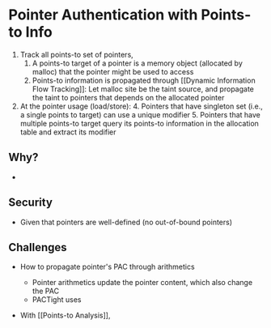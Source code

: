 



# Pointer Authentication with Points-to Info
1. Track all points-to set of pointers,
	1. A points-to target of a pointer is a memory object (allocated by malloc) that the pointer might be used to access
	2. Points-to information is propagated through [[Dynamic Information Flow Tracking]]: Let malloc site be the taint source, and propagate the taint to pointers that depends on the allocated pointer
2. At the pointer usage (load/store):
	4. Pointers that have singleton set (i.e., a single points to target) can use a unique modifier
	5. Pointers that have multiple points-to target query its points-to information in the allocation table and extract its modifier
	
##  Why?
-  

## Security 
- Given that pointers are well-defined (no out-of-bound pointers)

## Challenges
- How to propagate pointer's PAC through arithmetics
	- Pointer arithmetics update the pointer content, which also change the PAC
	- PACTight uses 



- With [[Points-to Analysis]],